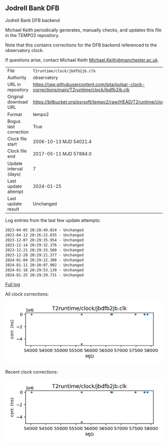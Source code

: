 
## Jodrell Bank DFB

Jodrell Bank DFB backend

Michael Keith periodically generates, manually checks, and updates
this file in the TEMPO2 repository.

Note that this contains corrections for the DFB backend referenced
to the observatory clock.

If questions arise, contact Michael Keith
<Michael.Keith@manchester.ac.uk>.

|     |     |
|:--- |:--- |
| File | `T2runtime/clock/jbdfb2jb.clk` |
| Authority | observatory |
| URL in repository | <https://raw.githubusercontent.com/ipta/pulsar-clock-corrections/main/T2runtime/clock/jbdfb2jb.clk> |
| Original download URL | <https://bitbucket.org/psrsoft/tempo2/raw/HEAD/T2runtime/clock/jbdfb2jb.clk> |
| Format | tempo2 |
| Bogus last correction | True |
| Clock file start | 2006-10-13 MJD 54021.4 |
| Clock file end | 2017-05-11 MJD 57884.0 |
| Update interval (days) | 7 |
| Last update attempt | 2024-01-25 |
| Last update result | Unchanged |

Log entries from the last few update attempts:
```
2023-04-05 20:28:49.024 - Unchanged
2023-04-12 20:26:22.835 - Unchanged
2023-12-07 20:29:35.954 - Unchanged
2023-12-14 20:29:32.376 - Unchanged
2023-12-21 20:29:33.560 - Unchanged
2023-12-28 20:29:21.377 - Unchanged
2024-01-04 20:29:22.308 - Unchanged
2024-01-11 20:30:07.902 - Unchanged
2024-01-18 20:29:53.130 - Unchanged
2024-01-25 20:29:29.731 - Unchanged
```
[Full log](https://raw.githubusercontent.com/ipta/pulsar-clock-corrections/main/log/T2runtime/clock/jbdfb2jb.clk.log)


All clock corrections:

![plot of all clock corrections](jbdfb2jb.clk.png "All corrections")

Recent clock corrections:

![plot of recent clock corrections](jbdfb2jb.clk.short.png "Recent corrections")

